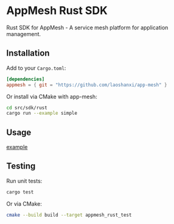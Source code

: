 # AppMesh Rust SDK

Rust SDK for AppMesh - A service mesh platform for application management.

## Installation

Add to your `Cargo.toml`:

```toml
[dependencies]
appmesh = { git = "https://github.com/laoshanxi/app-mesh" }
```

Or install via CMake with app-mesh:

```bash
cd src/sdk/rust
cargo run --example simple
```

## Usage

[example](examples/simple.rs)

## Testing

Run unit tests:

```bash
cargo test
```

Or via CMake:

```bash
cmake --build build --target appmesh_rust_test
```
